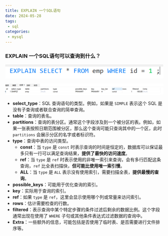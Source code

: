 ```yaml
---
title: EXPLAIN 一个SQL语句
date: 2024-05-28
tags:
 - sql
categories:
 - mysql
---
```


<!-- more -->

### EXPLAIN 一个SQL语句可以查询到什么？

<img src="../MySQL/2024-07-16-11-04-59.png" alt="Image 1" width="800" />


![Image 2](2024-07-16-11-05-25.png)

- **select_type**：SQL 查询语句的类型。例如，如果是 `SIMPLE` 表示这个 SQL 是没有子查询或者联合查询的简单查询。
- **table**：查询的表名。
- **partitions**：查询的表分区。通常这个字段涉及到一个被分区的表。例如，如果一张表按照日期范围被分区，那么这个查询可能只查询其中的一个区，此时 `partitions` 会展示分区的名字或者标识符。
- **type**：查询中表的访问类型。
  - **const**：当 `type` 是 `const` 时表示查询的时间是恒定的，数据库可以保证最多只有一行可以满足查询结果，**提供了最快的访问速度**。
  - **ref**：当 `type` 是 `ref` 时表示使用的非唯一索引来查询，会有多行匹配这条查询，`ref` 比全表扫描快，**但可能比使用唯一索引慢**。
  - **ALL**：当 `type` 是 `ALL` 表示没有使用索引，需要扫描全表，**提供最慢的查询**。
- **possible_keys**：可能用于优化查询的索引。
- **key**：实际用于查询的索引。
- **ref**：如果 `type` 是 `ref`，这里会显示使用哪个列或常量来访问索引。
- **rows**：估计需要检查的行数。
- **filtered**：表示查询中某个特定步骤的条件过滤后剩余的数据比例。这个字段通常出现在使用了 `WHERE` 子句或其他条件表达式过滤数据的查询中。
- **Extra**：一些额外的信息，可能包括是否使用了临时表、是否需要进行文件排序等。
